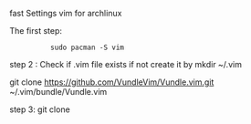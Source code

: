 fast Settings vim for archlinux 

The first step:

              sudo pacman -S vim 
              
step 2 : Check if .vim file exists  if not create it by mkdir ~/.vim 
 
 git clone https://github.com/VundleVim/Vundle.vim.git ~/.vim/bundle/Vundle.vim         

step 3:
            git clone 
